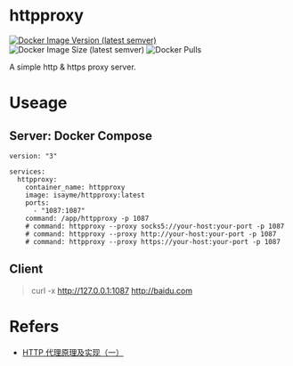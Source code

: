 # httpproxy

[![Docker Image Version (latest semver)](https://img.shields.io/docker/v/isayme/httpproxy?sort=semver&style=flat-square)](https://hub.docker.com/r/isayme/httpproxy)
![Docker Image Size (latest semver)](https://img.shields.io/docker/image-size/isayme/httpproxy?sort=semver&style=flat-square)
![Docker Pulls](https://img.shields.io/docker/pulls/isayme/httpproxy?style=flat-square)

A simple http & https proxy server.

# Useage

## Server: Docker Compose

```
version: "3"

services:
  httpproxy:
    container_name: httpproxy
    image: isayme/httpproxy:latest
    ports:
      - "1087:1087"
    command: /app/httpproxy -p 1087
    # command: httpproxy --proxy socks5://your-host:your-port -p 1087
    # command: httpproxy --proxy http://your-host:your-port -p 1087
    # command: httpproxy --proxy https://your-host:your-port -p 1087
```

## Client

> curl -x http://127.0.0.1:1087 http://baidu.com

# Refers

- [HTTP 代理原理及实现（一）](https://imququ.com/post/web-proxy.html)
